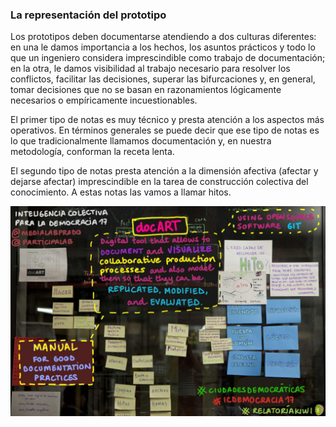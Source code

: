 ### **La representación del prototipo**

Los prototipos deben documentarse atendiendo a dos culturas diferentes: en una le damos importancia a los hechos, los asuntos prácticos y todo lo que un ingeniero considera imprescindible como trabajo de documentación; en la otra, le damos visibilidad al trabajo necesario para resolver los conflictos, facilitar las decisiones, superar las bifurcaciones y, en general, tomar decisiones que no se basan en razonamientos lógicamente necesarios o empíricamente incuestionables.

El primer tipo de notas es muy técnico y presta atención a los aspectos más operativos. En términos generales se puede decir que ese tipo de notas es lo que tradicionalmente llamamos documentación y, en nuestra metodología, conforman la receta lenta.

El segundo tipo de notas presta atención a la dimensión afectiva \(afectar y dejarse afectar\) imprescindible en la tarea de construcción colectiva del conocimiento. A estas notas las vamos a llamar hitos.

![](/assets/docART_relatograma.jpg)

